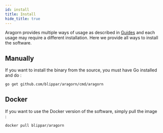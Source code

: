 ```yaml
---
id: install
title: Install
hide_title: true
---
```


Aragorn provides multiple ways of usage as described in [Guides](guides.md) and each usage may require a different installation. Here we provide all ways to install the software.

## Manually

If you want to install the binary from the source, you must have Go installed and do :

~~~bash
go get github.com/blippar/aragorn/cmd/aragorn
~~~

## Docker

If you want to use the Docker version of the software, simply pull the image :

~~~bash
docker pull blippar/aragorn
~~~